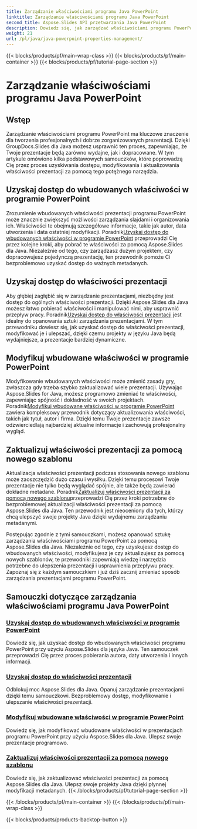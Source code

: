 ```yaml
---
title: Zarządzanie właściwościami programu Java PowerPoint
linktitle: Zarządzanie właściwościami programu Java PowerPoint
second_title: Aspose.Slides API przetwarzania Java PowerPoint
description: Dowiedz się, jak zarządzać właściwościami programu PowerPoint za pomocą Aspose.Slides dla Java. Uzyskuj dostęp, modyfikuj i aktualizuj właściwości bez wysiłku dzięki naszym obszernym samouczkom.
weight: 21
url: /pl/java/java-powerpoint-properties-management/
---
```


{{< blocks/products/pf/main-wrap-class >}}
{{< blocks/products/pf/main-container >}}
{{< blocks/products/pf/tutorial-page-section >}}

# Zarządzanie właściwościami programu Java PowerPoint


## Wstęp

Zarządzanie właściwościami programu PowerPoint ma kluczowe znaczenie dla tworzenia profesjonalnych i dobrze zorganizowanych prezentacji. Dzięki GroupDocs.Slides dla Java możesz usprawnić ten proces, zapewniając, że Twoje prezentacje będą zarówno wydajne, jak i dopracowane. W tym artykule omówiono kilka podstawowych samouczków, które poprowadzą Cię przez proces uzyskiwania dostępu, modyfikowania i aktualizowania właściwości prezentacji za pomocą tego potężnego narzędzia.

## Uzyskaj dostęp do wbudowanych właściwości w programie PowerPoint

Zrozumienie wbudowanych właściwości prezentacji programu PowerPoint może znacznie zwiększyć możliwości zarządzania slajdami i organizowania ich. Właściwości te obejmują szczegółowe informacje, takie jak autor, data utworzenia i data ostatniej modyfikacji. Poradnik[Uzyskaj dostęp do wbudowanych właściwości w programie PowerPoint](./access-built-in-properties-powerpoint/) przeprowadzi Cię przez kolejne kroki, aby pobrać te właściwości za pomocą Aspose.Slides dla Java. Niezależnie od tego, czy zarządzasz dużym projektem, czy dopracowujesz pojedynczą prezentację, ten przewodnik pomoże Ci bezproblemowo uzyskać dostęp do ważnych metadanych.

## Uzyskaj dostęp do właściwości prezentacji

 Aby głębiej zagłębić się w zarządzanie prezentacjami, niezbędny jest dostęp do ogólnych właściwości prezentacji. Dzięki Aspose.Slides dla Java możesz łatwo pobierać właściwości i manipulować nimi, aby usprawnić przepływ pracy. Poradnik[Uzyskaj dostęp do właściwości prezentacji](./access-presentation-properties/) jest idealny do opanowania sztuki zarządzania prezentacjami. W tym przewodniku dowiesz się, jak uzyskać dostęp do właściwości prezentacji, modyfikować je i ulepszać, dzięki czemu projekty w języku Java będą wydajniejsze, a prezentacje bardziej dynamiczne.

## Modyfikuj wbudowane właściwości w programie PowerPoint

 Modyfikowanie wbudowanych właściwości może zmienić zasady gry, zwłaszcza gdy trzeba szybko zaktualizować wiele prezentacji. Używając Aspose.Slides for Java, możesz programowo zmieniać te właściwości, zapewniając spójność i dokładność w swoich projektach. Poradnik[Modyfikuj wbudowane właściwości w programie PowerPoint](./modify-built-in-properties-powerpoint/) zawiera kompleksowy przewodnik dotyczący aktualizowania właściwości, takich jak tytuł, autor i firma. Dzięki temu Twoje prezentacje zawsze odzwierciedlają najbardziej aktualne informacje i zachowują profesjonalny wygląd.

## Zaktualizuj właściwości prezentacji za pomocą nowego szablonu

 Aktualizacja właściwości prezentacji podczas stosowania nowego szablonu może zaoszczędzić dużo czasu i wysiłku. Dzięki temu procesowi Twoje prezentacje nie tylko będą wyglądać spójnie, ale także będą zawierać dokładne metadane. Poradnik[Zaktualizuj właściwości prezentacji za pomocą nowego szablonu](./update-presentation-properties-new-template/)przeprowadzi Cię przez kroki potrzebne do bezproblemowej aktualizacji właściwości prezentacji za pomocą Aspose.Slides dla Java. Ten przewodnik jest nieoceniony dla tych, którzy chcą ulepszyć swoje projekty Java dzięki wydajnemu zarządzaniu metadanymi.

Postępując zgodnie z tymi samouczkami, możesz opanować sztukę zarządzania właściwościami programu PowerPoint za pomocą Aspose.Slides dla Java. Niezależnie od tego, czy uzyskujesz dostęp do wbudowanych właściwości, modyfikujesz je czy aktualizujesz za pomocą nowych szablonów, te przewodniki zapewniają wiedzę i narzędzia potrzebne do ulepszenia prezentacji i usprawnienia przepływu pracy. Zapoznaj się z każdym samouczkiem i już dziś zacznij zmieniać sposób zarządzania prezentacjami programu PowerPoint.
## Samouczki dotyczące zarządzania właściwościami programu Java PowerPoint
### [Uzyskaj dostęp do wbudowanych właściwości w programie PowerPoint](./access-built-in-properties-powerpoint/)
Dowiedz się, jak uzyskać dostęp do wbudowanych właściwości programu PowerPoint przy użyciu Aspose.Slides dla języka Java. Ten samouczek przeprowadzi Cię przez proces pobierania autora, daty utworzenia i innych informacji.
### [Uzyskaj dostęp do właściwości prezentacji](./access-presentation-properties/)
Odblokuj moc Aspose.Slides dla Java. Opanuj zarządzanie prezentacjami dzięki temu samouczkowi. Bezproblemowy dostęp, modyfikowanie i ulepszanie właściwości prezentacji.
### [Modyfikuj wbudowane właściwości w programie PowerPoint](./modify-built-in-properties-powerpoint/)
Dowiedz się, jak modyfikować wbudowane właściwości w prezentacjach programu PowerPoint przy użyciu Aspose.Slides dla Java. Ulepsz swoje prezentacje programowo.
### [Zaktualizuj właściwości prezentacji za pomocą nowego szablonu](./update-presentation-properties-new-template/)
Dowiedz się, jak zaktualizować właściwości prezentacji za pomocą Aspose.Slides dla Java. Ulepsz swoje projekty Java dzięki płynnej modyfikacji metadanych.
{{< /blocks/products/pf/tutorial-page-section >}}

{{< /blocks/products/pf/main-container >}}
{{< /blocks/products/pf/main-wrap-class >}}

{{< blocks/products/products-backtop-button >}}
